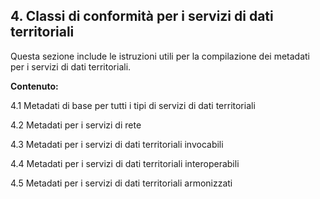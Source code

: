 ## 4. Classi di conformità per i servizi di dati territoriali

Questa sezione include le istruzioni utili per la compilazione dei metadati per i servizi di dati territoriali.


**Contenuto:**

4.1 Metadati di base per tutti i tipi di servizi di dati territoriali

4.2 Metadati per i servizi di rete

4.3 Metadati per i servizi di dati territoriali invocabili

4.4 Metadati per i servizi di dati territoriali interoperabili

4.5 Metadati per i servizi di dati territoriali armonizzati
